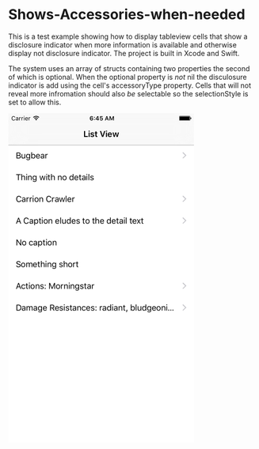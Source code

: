 # Shows-Accessories-when-needed

This is a test example showing how to display tableview cells that show a disclosure indicator when more information is 
available and otherwise display not disclosure indicator. The project is built in Xcode and Swift. 

The system uses an array of structs containing two properties the second of which is optional. When the optional property is
*not* nil the disculosure indicator is add using the cell's accessoryType property. Cells that will not reveal more 
infromation should also *be* selectable so the selectionStyle is set to allow this. 

![screenshot](screenshot.png)
